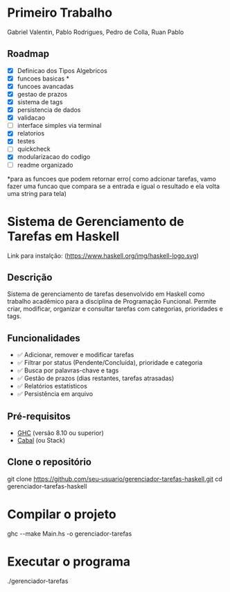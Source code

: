 # Primeiro Trabalho
Gabriel Valentin, Pablo Rodrigues, Pedro de Colla, Ruan Pablo

## Roadmap 

- [X] Definicao dos Tipos Algebricos
- [X] funcoes basicas *
- [X] funcoes avancadas
- [X] gestao de prazos
- [X] sistema de tags
- [X] persistencia de dados
- [X] validacao
- [ ] interface simples via terminal
- [X] relatorios
- [X] testes
- [ ] quickcheck
- [X] modularizacao do codigo
- [ ] readme organizado

*para as funcoes que podem retornar erro( como adcionar tarefas, vamo fazer uma funcao que compara se a entrada e igual o resultado e ela volta uma string para tela)

# Sistema de Gerenciamento de Tarefas em Haskell

Link para instalção: (https://www.haskell.org/img/haskell-logo.svg)

## Descrição
Sistema de gerenciamento de tarefas desenvolvido em Haskell como trabalho acadêmico para a disciplina de Programação Funcional. Permite criar, modificar, organizar e consultar tarefas com categorias, prioridades e tags.

## Funcionalidades
- ✅ Adicionar, remover e modificar tarefas
- ✅ Filtrar por status (Pendente/Concluída), prioridade e categoria
- ✅ Busca por palavras-chave e tags
- ✅ Gestão de prazos (dias restantes, tarefas atrasadas)
- ✅ Relatórios estatísticos
- ✅ Persistência em arquivo

## Pré-requisitos
- [GHC](https://www.haskell.org/ghc/) (versão 8.10 ou superior)
- [Cabal](https://www.haskell.org/cabal/) (ou Stack)

## Clone o repositório
git clone https://github.com/seu-usuario/gerenciador-tarefas-haskell.git
cd gerenciador-tarefas-haskell

# Compilar o projeto
ghc --make Main.hs -o gerenciador-tarefas

# Executar o programa
./gerenciador-tarefas

